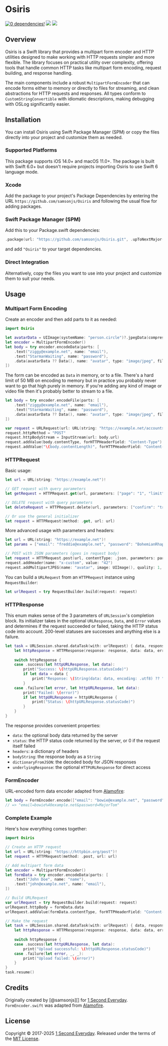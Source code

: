 # Osiris

[![0 dependencies!](https://0dependencies.dev/0dependencies.svg)](https://0dependencies.dev)
[![](https://img.shields.io/endpoint?url=https%3A%2F%2Fswiftpackageindex.com%2Fapi%2Fpackages%2Fsamsonjs%2FOsiris%2Fbadge%3Ftype%3Dswift-versions)](https://swiftpackageindex.com/samsonjs/Osiris)
[![](https://img.shields.io/endpoint?url=https%3A%2F%2Fswiftpackageindex.com%2Fapi%2Fpackages%2Fsamsonjs%2FOsiris%2Fbadge%3Ftype%3Dplatforms)](https://swiftpackageindex.com/samsonjs/Osiris)

## Overview

Osiris is a Swift library that provides a multipart form encoder and HTTP utilities designed to make working with HTTP requests simpler and more flexible. The library focuses on practical utility over complexity, offering tools that handle common HTTP tasks like multipart form encoding, request building, and response handling.

The main components include a robust `MultipartFormEncoder` that can encode forms either to memory or directly to files for streaming, and clean abstractions for HTTP requests and responses. All types conform to `CustomStringConvertible` with idiomatic descriptions, making debugging with OSLog significantly easier.

## Installation

You can install Osiris using Swift Package Manager (SPM) or copy the files directly into your project and customize them as needed.

### Supported Platforms

This package supports iOS 14.0+ and macOS 11.0+. The package is built with Swift 6.0+ but doesn't require projects importing Osiris to use Swift 6 language mode.

### Xcode

Add the package to your project's Package Dependencies by entering the URL `https://github.com/samsonjs/Osiris` and following the usual flow for adding packages.

### Swift Package Manager (SPM)

Add this to your Package.swift dependencies:

```swift
.package(url: "https://github.com/samsonjs/Osiris.git", .upToNextMajor(from: "1.0.0"))
```

and add `"Osiris"` to your target dependencies.

### Direct Integration

Alternatively, copy the files you want to use into your project and customize them to suit your needs.

## Usage

### Multipart Form Encoding

Create an encoder and then add parts to it as needed:

```swift
import Osiris

let avatarData = UIImage(systemName: "person.circle")?.jpegData(compressionQuality: 1.0)
let encoder = MultipartFormEncoder()
let body = try encoder.encodeData(parts: [
    .text("ziggy@example.net", name: "email"),
    .text("StarmanWaiting", name: "password"),
    .data(avatarData ?? Data(), name: "avatar", type: "image/jpeg", filename: "avatar.jpg"),
])
```

The form can be encoded as `Data` in memory, or to a file. There's a hard limit of 50 MB on encoding to memory but in practice you probably never want to go that high purely in memory. If you're adding any kind of image or video file then it's probably better to stream to a file.

```swift
let body = try encoder.encodeFile(parts: [
    .text("ziggy@example.net", name: "email"),
    .text("StarmanWaiting", name: "password"),
    .data(avatarData ?? Data(), name: "avatar", type: "image/jpeg", filename: "avatar.jpg"),
])

var request = URLRequest(url: URL(string: "https://example.net/accounts")!)
request.httpMethod = "POST"
request.httpBodyStream = InputStream(url: body.url)
request.addValue(body.contentType, forHTTPHeaderField: "Content-Type")
request.addValue("\(body.contentLength)", forHTTPHeaderField: "Content-Length")
```

### HTTPRequest

Basic usage:

```swift
let url = URL(string: "https://example.net")!

// GET request with query parameters
let getRequest = HTTPRequest.get(url, parameters: ["page": "1", "limit": "10"])

// DELETE request with query parameters  
let deleteRequest = HTTPRequest.delete(url, parameters: ["confirm": "true"])

// Or use the general initializer
let request = HTTPRequest(method: .get, url: url)
```

More advanced usage with parameters and headers:

```swift
let url = URL(string: "https://example.net")!
let params = ["email": "freddie@example.net", "password": "BohemianRhapsody"]

// POST with JSON parameters (goes in request body)
let request = HTTPRequest.post(url, contentType: .json, parameters: params)
request.addHeader(name: "x-custom", value: "42")
request.addMultipartJPEG(name: "avatar", image: UIImage(), quality: 1, filename: "avatar.jpg")
```

You can build a `URLRequest` from an `HTTPRequest` instance using `RequestBuilder`:

```swift
let urlRequest = try RequestBuilder.build(request: request)
```

### HTTPResponse

This enum makes sense of the 3 parameters of `URLSession`'s completion block. Its initializer takes in the optional `URLResponse`, `Data`, and `Error` values and determines if the request succeeded or failed, taking the HTTP status code into account. 200-level statuses are successes and anything else is a failure.

```swift
let task = URLSession.shared.dataTask(with: urlRequest) { data, response, error in
    let httpResponse = HTTPResponse(response: response, data: data, error: error)
    
    switch httpResponse {
    case .success(let httpURLResponse, let data):
        print("Success: \(httpURLResponse.statusCode)")
        if let data = data {
            print("Response: \(String(data: data, encoding: .utf8) ?? "")")
        }
    case .failure(let error, let httpURLResponse, let data):
        print("Failed: \(error)")
        if let httpURLResponse = httpURLResponse {
            print("Status: \(httpURLResponse.statusCode)")
        }
    }
}
```

The response provides convenient properties:

- `data`: the optional body data returned by the server
- `status`: the HTTP status code returned by the server, or 0 if the request itself failed
- `headers`: a dictionary of headers
- `bodyString`: the response body as a `String`
- `dictionaryFromJSON`: the decoded body for JSON responses
- `underlyingResponse`: the optional `HTTPURLResponse` for direct access

### FormEncoder

URL-encoded form data encoder adapted from [Alamofire][]:

```swift
let body = FormEncoder.encode(["email": "bowie@example.net", "password": "MajorTom"])
// => "email=bowie%40example.net&password=MajorTom"
```

[Alamofire]: https://github.com/Alamofire/Alamofire

### Complete Example

Here's how everything comes together:

```swift
import Osiris

// Create an HTTP request
let url = URL(string: "https://httpbin.org/post")!
let request = HTTPRequest(method: .post, url: url)

// Add multipart form data
let encoder = MultipartFormEncoder()
let formData = try encoder.encodeData(parts: [
    .text("John Doe", name: "name"),
    .text("john@example.net", name: "email"),
])

// Build URLRequest
var urlRequest = try RequestBuilder.build(request: request)
urlRequest.httpBody = formData.data
urlRequest.addValue(formData.contentType, forHTTPHeaderField: "Content-Type")

// Make the request
let task = URLSession.shared.dataTask(with: urlRequest) { data, response, error in
    let httpResponse = HTTPResponse(response: response, data: data, error: error)
    
    switch httpResponse {
    case .success(let httpURLResponse, let data):
        print("Upload successful: \(httpURLResponse.statusCode)")
    case .failure(let error, _, _):
        print("Upload failed: \(error)")
    }
}
task.resume()
```

## Credits

Originally created by [@samsonjs][] for [1 Second Everyday][1SE]. `FormEncoder.swift` was adapted from [Alamofire][].

[1SE]: https://1se.co
[Alamofire]: https://github.com/Alamofire/Alamofire
[samsonjs]: https://github.com/samsonjs

## License

Copyright © 2017-2025 [1 Second Everyday][1SE]. Released under the terms of the [MIT License][MIT].

[MIT]: https://sjs.mit-license.org
